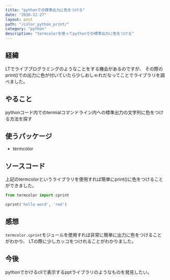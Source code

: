 ```yaml
---
title: "pythonでの標準出力に色をつける"
date: "2016-12-27"
layout: post
path: "/color_python_print/"
category: "python"
description: "termcolorを使ってpythonでの標準出力に色をつける"
---
```


## 経緯
LTでライブプログラミングのようなことをする機会があるのですが、
その際のprint()での出力に色が付いていたら少しおしゃれだなってことでライブラリを調べました。
## やること
pythonコード内でのtermialコマンドライン内への標準出力の文字列に色をつける方法を探す
## 使うパッケージ
- termcolor
## ソースコード
上記のtermcolorというライブラリを使用すれば簡単にprint()に色をつけることができました。
```py
from termcolor import cprint

cprint('hello word', 'red')
```
## 感想
`termcolor.cprint`モジュールを使用すれば非常に簡単に出力に色をつけることがわかり、
LTの際に少しカッコをつけれることがわかりました。
## 今後
pythonでかけるcliで表示するpptライブラリのようなものを発見したい。
